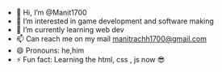 - 👋 Hi, I’m @Manit1700
- 👀 I’m interested in game development and software making
- 🌱 I’m currently learning web dev
- 📫 Can reach me on my mail manitrachh1700@gmail.com
- 😄 Pronouns: he,him
- ⚡ Fun fact: Learning the html, css , js now 😎

<!---
Manit1700/Manit1700 is a ✨ special ✨ repository because its `README.md` (this file) appears on your GitHub profile.
You can click the Preview link to take a look at your changes.
--->
